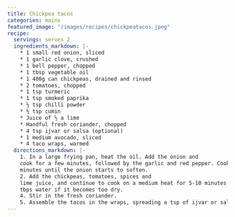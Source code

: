 ```yaml
---
title: Chickpea tacos
categories: mains
featured_image: "/images/recipes/chickpeatacos.jpeg"
recipe:
  servings: serves 2
  ingredients_markdown: |-
    * 1 small red onion, sliced
    * 1 garlic clove, crushed
    * 1 bell pepper, chopped
    * 1 tbsp vegetable oil
    * 1 400g can chickpeas, drained and rinsed
    * 2 tomatoes, chopped
    * 1 tsp turmeric
    * 1 tsp smoked paprika
    * ½ tsp chilli powder
    * ½ tsp cumin
    * Juice of ½ a lime
    * Handful fresh coriander, chopped
    * 4 tsp ijvar or salsa (optional)
    * 1 medium avocado, sliced
    * 4 taco wraps, warmed
  directions_markdown: |-
    1. In a large frying pan, heat the oil. Add the onion and
    cook for a few minutes, followed by the garlic and red pepper. Cook for a few
    minutes until the onion starts to soften.
    2. Add the chickpeas, tomatoes, spices and
    lime juice, and continue to cook on a medium heat for 5-10 minutes. Add a few
    tbps water if it becomes too dry.
    4. Stir in the fresh coriander.
    5. Assemble the tacos in the wraps, spreading a tsp of ijvar or salsa first. Top with avocado slices.
---
```

